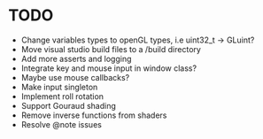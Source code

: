 # TODO

- Change variables types to openGL types, i.e uint32_t -> GLuint?
- Move visual studio build files to a /build directory
- Add more asserts and logging
- Integrate key and mouse input in window class?
- Maybe use mouse callbacks?
- Make input singleton
- Implement roll rotation
- Support Gouraud shading 
- Remove inverse functions from shaders
- Resolve @note issues